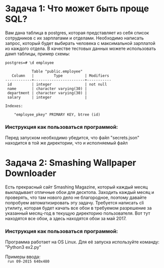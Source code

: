 <h1>Задача 1: Что может быть проще SQL?</h1>
Вам дана таблица в postgres, которая представляет из себя список сотрудников с
их зарплатами и отделами. Необходимо написать запрос, который будет выбирать
человека с максимальной зарплатой из каждого отдела.
В качестве тестовых данных можете использовать дамп таблицы, пример схемы: 
<br>

<code>
postgres=# \d employee <br>
            Table "public.employee"
   Column   |         Type          | Modifiers
------------+-----------------------+-----------
 id         | integer               | not null
 name       | character varying(30) |
 department | character varying(30) |
 salary     | integer               |<br>
Indexes:<br>
    "employee_pkey" PRIMARY KEY, btree (id)
</code>
    
<h3>Инструкция как пользоваться программой:</h3>
Перед запуском необходимо убедится, что файл "secrets.json" находится в той же 
директории, что и исполняемый файл

<h1>Задача 2: Smashing Wallpaper Downloader</h1>

Есть прекрасный сайт Smashing Magazine, который каждый месяц выкладывает
отличные обои для десктопа. Заходить каждый месяц и проверять, что там нового
дело не благородное, поэтому давайте попробуем автоматизировать эту задачу.
Требуется написать cli утилиту, которая будет качать все обои в требуемом
разрешение за указанный месяц-год в текущую директорию пользователя.
Вот тут находятся все обои, а здесь находятся обои за май 2017.

<h3>Инструкция как пользоваться программой:</h3>
Программа работает на OS Linux. Для её запуска используйте команду:
"Python3 ex2.py"

Примеры ввода: <br>
<code>
run
09-2015
640x480
</code>

